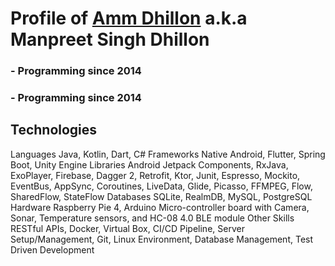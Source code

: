 # **Profile of [Amm Dhillon](https://ammdhillon.com "My Blog") a.k.a Manpreet Singh Dhillon**
### **- Programming since 2014**
### **- Programming since 2014**

## **Technologies**
Languages Java, Kotlin, Dart, C#
Frameworks Native Android, Flutter, Spring Boot, Unity Engine
Libraries
Android Jetpack Components, RxJava, ExoPlayer, Firebase, Dagger 2, Retrofit, Ktor,
Junit, Espresso, Mockito, EventBus, AppSync, Coroutines, LiveData, Glide, Picasso,
FFMPEG, Flow, SharedFlow, StateFlow
Databases SQLite, RealmDB, MySQL, PostgreSQL
Hardware Raspberry Pie 4, Arduino Micro-controller board with Camera, Sonar, Temperature
sensors, and HC-08 4.0 BLE module
Other Skills RESTful APIs, Docker, Virtual Box, CI/CD Pipeline, Server Setup/Management, Git,
Linux Environment, Database Management, Test Driven Development
